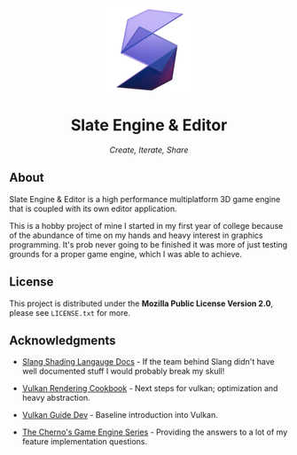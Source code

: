 <div align="center">

![Slate Logo][slate_logo_img]

# Slate Engine & Editor

*Create, Iterate, Share*
</div>

## About
Slate Engine & Editor is a high performance multiplatform 3D game engine that is coupled with its own editor application.

This is a hobby project of mine I started in my first year of college because of the abundance of time on my hands and heavy interest in graphics programming.
It's prob never going to be finished it was more of just testing grounds for a proper game engine, which I was able to achieve.

## License
This project is distributed under the **Mozilla Public License Version 2.0**, please see `LICENSE.txt` for more.

## Acknowledgments

- [Slang Shading Langauge Docs](https://shader-slang.org/docs/) - If the team behind Slang didn't have well documented stuff I would probably break my skull!

- [Vulkan Rendering Cookbook](https://github.com/PacktPublishing/3D-Graphics-Rendering-Cookbook-Second-Edition?tab=readme-ov-file) - Next steps for vulkan; optimization and heavy abstraction.

- [Vulkan Guide Dev](https://vkguide.dev/) - Baseline introduction into Vulkan.

- [The Cherno's Game Engine Series](https://www.youtube.com/watch?v=JxIZbV_XjAs&list=PLlrATfBNZ98dC-V-N3m0Go4deliWHPFwT&ab_channel=TheCherno) - Providing the answers to a lot of my feature implementation questions.


<!-- image and url definitions -->

[slate_logo_img]: Documentation/img/slate_logo_small.png
